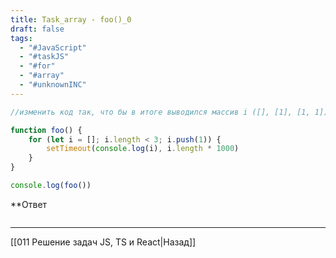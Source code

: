 ```yaml
---
title: Task_array - foo()_0
draft: false
tags:
  - "#JavaScript"
  - "#taskJS"
  - "#for"
  - "#array"
  - "#unknownINC"
---
```

```js
//изменить код так, что бы в итоге выводился массив i ([], [1], [1, 1]) (сейчас выводится [1, 1, 1])

function foo() {
    for (let i = []; i.length < 3; i.push(1)) {
        setTimeout(console.log(i), i.length * 1000)
    }
}

console.log(foo())
```

**Ответ

```js

```

___

[[011 Решение задач JS, TS и React|Назад]]